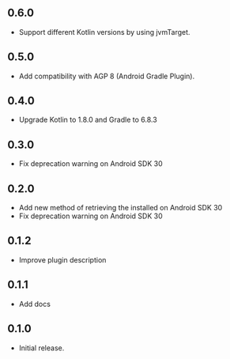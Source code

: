 ## 0.6.0
* Support different Kotlin versions by using jvmTarget.

## 0.5.0
* Add compatibility with AGP 8 (Android Gradle Plugin).

## 0.4.0
* Upgrade Kotlin to 1.8.0 and Gradle to 6.8.3

## 0.3.0
* Fix deprecation warning on Android SDK 30

## 0.2.0
* Add new method of retrieving the installed on Android SDK 30
* Fix deprecation warning on Android SDK 30

## 0.1.2
* Improve plugin description

## 0.1.1
* Add docs

## 0.1.0
* Initial release.
